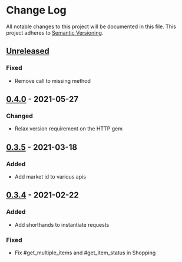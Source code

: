 # Change Log
All notable changes to this project will be documented in this file.
This project adheres to [Semantic Versioning](http://semver.org/).

## [Unreleased]

### Fixed

- Remove call to missing method

## [0.4.0] - 2021-05-27

### Changed

- Relax version requirement on the HTTP gem

## [0.3.5] - 2021-03-18

### Added

- Add market id to various apis

## [0.3.4] - 2021-02-22

### Added

- Add shorthands to instantiate requests

### Fixed

- Fix #get_multiple_items and #get_item_status in Shopping

[Unreleased]: https://github.com/hakanensari/ebay-ruby/compare/v0.4.0...HEAD
[0.4.0]: https://github.com/hakanensari/peddler/compare/v0.3.5...v0.4.0
[0.3.5]: https://github.com/hakanensari/peddler/compare/v0.3.4...v0.3.5
[0.3.4]: https://github.com/hakanensari/peddler/compare/v0.3.3...v0.3.4
